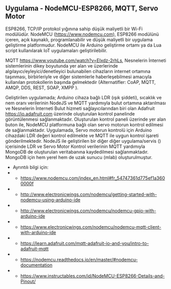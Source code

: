 ## Uygulama - NodeMCU-ESP8266, MQTT, Servo Motor 

ESP8266, TCP/IP protokol yığınına sahip düşük maliyetli bir Wi-Fi modülüdür. NodeMCU (<https://www.nodemcu.com>), ESP8266 modülünü içeren, 
açık kaynaklı, programlanabilir ve düşük maliyetli bir uygulama geliştirme platformudur. 
NodeMCU ile Arduino geliştirme ortamı ya da Lua script kullanılarak IoT uygulamaları geliştirilebilir.

 
MQTT <https://www.youtube.com/watch?v=EIxdz-2rhLs>, 
Nesnelerin İnterneti sistemlerinin dikey boyutunda yer alan ve üzerlerinde algılayıcı/eyleyici/denetleyici 
bulunabilen cihazların internet ortamına taşınması, birbirleriyle ve diğer sistemlerle haberleşebilmesi amacıyla kullanılan 
protokollerin başında gelmektedir (Alternatifler: CoAP, MQTT, AMQP, DDS, REST, SOAP, XMPP ). 

Geliştirilen uygulamada; 
Arduino cihaza bağlı LDR (ışık şiddeti), sıcaklık ve nem oranı verilerinin
NodeJS ve MQTT yardımıyla bulut ortamına aktarılması ve Nesnelerin İnterneti Bulut hizmeti sağlayıcılarından 
biri olan Adafruit <https://io.adafruit.com> üzerinde oluşturulan kontrol panelinde görüntülenmesi sağlanmaktadır.
Oluşturulan kontrol paneli üzerinde yer alan buton ile, NodeMCU platformuna bağlı olan servo motorun 
kontrol edilmesi de sağlanmaktadır. Uygulamada, Servo motorun kontrolü için Arduino cihazdaki LDR değeri 
kontrol edilmekte ve MQTT ile uygun kontrol işareti gönderilmektedir. NodeJS ile geliştirilen bir diğer diğer 
uygulama/servis () içerisinde LDR ve 
Servo Motor Kontrol verilerinin MQTT yardımıyla MongoDB de oluşturulan veritabanına kaydedilmesi sağlanmaktadır.
MongoDB için hem yerel hem de uzak sunucu (mlab) oluşturulmuştur. 


* Ayrıntılı bilgi için:
* * <https://www.nodemcu.com/index_en.html#fr_54747361d775ef1a3600000f>
* * <http://www.electronicwings.com/nodemcu/getting-started-with-nodemcu-using-arduino-ide>
* * <http://www.electronicwings.com/nodemcu/nodemcu-gpio-with-arduino-ide>
* * <https://www.electronicwings.com/nodemcu/nodemcu-mqtt-client-with-arduino-ide>
* * <https://learn.adafruit.com/mqtt-adafruit-io-and-you/intro-to-adafruit-mqtt>
* * <https://nodemcu.readthedocs.io/en/master/#nodemcu-documentation>
* * <https://www.instructables.com/id/NodeMCU-ESP8266-Details-and-Pinout/>